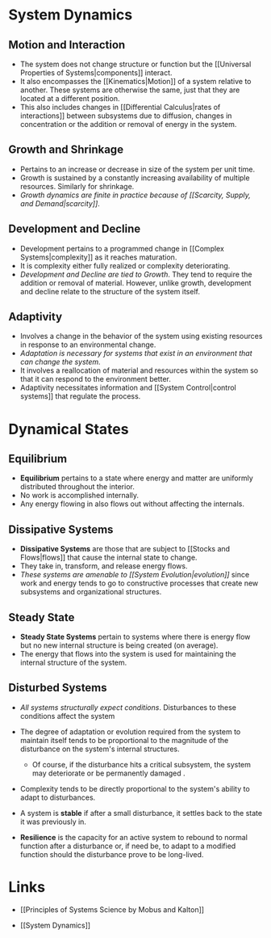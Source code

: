 
# System Dynamics
## Motion and Interaction
* The system does not change structure or function but the [[Universal Properties of Systems|components]] interact. 
* It also encompasses  the [[Kinematics|Motion]] of a system relative to another.  These systems are otherwise the same, just that they are located at a different position.
* This also includes changes in [[Differential Calculus|rates of interactions]] between subsystems due to diffusion, changes in concentration or the addition or removal of energy in the system. 

## Growth and Shrinkage
* Pertains to an increase or decrease in size of the system per unit time. 
* Growth is sustained by a constantly increasing availability of multiple resources.  Similarly for shrinkage.
* *Growth dynamics are finite in practice because of [[Scarcity, Supply, and Demand|scarcity]]*. 

## Development and Decline
* Development pertains to a programmed change in [[Complex Systems|complexity]] as it reaches maturation. 
* It is complexity either fully realized or complexity deteriorating.
* *Development and Decline are tied to Growth*. They tend to require the addition or removal of material. However, unlike growth, development and decline relate to the structure of the system itself.

## Adaptivity
* Involves a change in the behavior of the system using existing resources in response to an environmental change.
* *Adaptation is necessary for systems that exist in an environment that can change the system.*
* It involves a reallocation of material and resources within the system so that it can respond to the environment better.
* Adaptivity necessitates information and [[System Control|control systems]] that regulate the process.

# Dynamical States
## Equilibrium
* **Equilibrium** pertains to a state where energy and matter are uniformly distributed throughout the interior. 
* No work is accomplished internally.
* Any energy flowing in also flows out without affecting the internals.

## Dissipative Systems
* **Dissipative Systems** are those that are subject to [[Stocks and Flows|flows]] that cause the internal state to change.
* They take in, transform, and release energy flows. 
* *These systems are amenable to [[System Evolution|evolution]]* since work and energy tends to go to constructive processes that create new subsystems and organizational structures. 

## Steady State
* **Steady State Systems** pertain to systems where there is energy flow but no new internal structure is being created (on average). 
* The energy that flows into the system is used for maintaining the internal structure of the system. 

## Disturbed Systems
* *All systems structurally expect conditions*. Disturbances to these conditions affect the system
* The degree of adaptation or evolution required from the system to maintain itself tends to be proportional to the magnitude of the disturbance on the system's internal structures. 
	* Of course, if the disturbance hits a critical subsystem, the system may deteriorate or be permanently damaged .

* Complexity tends to be directly proportional to the system's ability to adapt to disturbances.
* A system is **stable** if after a small disturbance, it settles back to the state it was previously in. 
* **Resilience** is the capacity for an active system to rebound to normal function after a disturbance or, if need be, to adapt to a modified function should the disturbance prove to be long-lived.
# Links
* [[Principles of Systems Science by Mobus and Kalton]]

* [[System Dynamics]]
